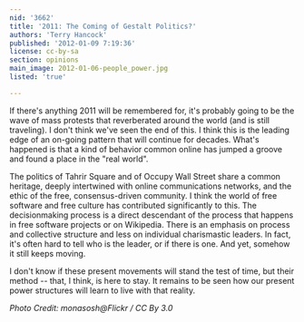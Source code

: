 ```yaml
---
nid: '3662'
title: '2011: The Coming of Gestalt Politics?'
authors: 'Terry Hancock'
published: '2012-01-09 7:19:36'
license: cc-by-sa
section: opinions
main_image: 2012-01-06-people_power.jpg
listed: 'true'

---
```

If there's anything 2011 will be remembered for, it's probably going to be the wave of mass protests that reverberated around the world (and is still traveling). I don't think we've seen the end of this. I think this is the leading edge of an on-going pattern that will continue for decades. What's happened is that a kind of behavior common online has jumped a groove and found a place in the "real world".

The politics of Tahrir Square and of Occupy Wall Street share a common heritage, deeply intertwined with online communications networks, and the ethic of the free, consensus-driven community. I think the world of free software and free culture has contributed significantly to this. The decisionmaking process is a direct descendant of the process that happens in free software projects or on Wikipedia. There is an emphasis on process and collective structure and less on individual charismastic leaders. In fact, it's often hard to tell who is the leader, or if there is one. And yet, somehow it still keeps moving.

I don't know if these present movements will stand the test of time, but their method -- that, I think, is here to stay. It remains to be seen how our present power structures will learn to live with that reality. 

_Photo Credit: monasosh@Flickr / CC By 3.0_